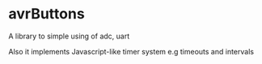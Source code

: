 avrButtons
==========


A library to simple using of adc, uart

Also it implements Javascript-like timer system e.g timeouts and intervals
